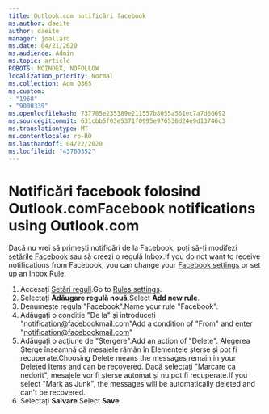 ```yaml
---
title: Outlook.com notificări facebook
ms.author: daeite
author: daeite
manager: joallard
ms.date: 04/21/2020
ms.audience: Admin
ms.topic: article
ROBOTS: NOINDEX, NOFOLLOW
localization_priority: Normal
ms.collection: Adm_O365
ms.custom:
- "1968"
- "9000339"
ms.openlocfilehash: 737785e235389e211557b8055a561ec7a7d66692
ms.sourcegitcommit: 631cbb5f03e5371f0995e976536d24e9d13746c3
ms.translationtype: MT
ms.contentlocale: ro-RO
ms.lasthandoff: 04/22/2020
ms.locfileid: "43760352"
---
```

# <a name="facebook-notifications-using-outlookcom"></a><span data-ttu-id="ffa7c-102">Notificări facebook folosind Outlook.com</span><span class="sxs-lookup"><span data-stu-id="ffa7c-102">Facebook notifications using Outlook.com</span></span>

<span data-ttu-id="ffa7c-103">Dacă nu vrei să primești notificări de la Facebook, poți să-ți modifezi [setările Facebook](https://aka.ms/facebook-notifications-settings) sau să creezi o regulă Inbox.</span><span class="sxs-lookup"><span data-stu-id="ffa7c-103">If you do not want to receive notifications from Facebook, you can change your [Facebook settings](https://aka.ms/facebook-notifications-settings) or set up an Inbox Rule.</span></span>

1. <span data-ttu-id="ffa7c-104">Accesați [Setări reguli](https://outlook.live.com/mail/options/mail/rules/inboxRules).</span><span class="sxs-lookup"><span data-stu-id="ffa7c-104">Go to [Rules settings](https://outlook.live.com/mail/options/mail/rules/inboxRules).</span></span>
1. <span data-ttu-id="ffa7c-105">Selectați **Adăugare regulă nouă**.</span><span class="sxs-lookup"><span data-stu-id="ffa7c-105">Select **Add new rule**.</span></span>
1. <span data-ttu-id="ffa7c-106">Denumește regula "Facebook".</span><span class="sxs-lookup"><span data-stu-id="ffa7c-106">Name your rule "Facebook".</span></span>
1. <span data-ttu-id="ffa7c-107">Adăugați o condiție "De la" și introduceți "notification@facebookmail.com"</span><span class="sxs-lookup"><span data-stu-id="ffa7c-107">Add a condition of "From" and enter "notification@facebookmail.com"</span></span>
1. <span data-ttu-id="ffa7c-108">Adăugați o acțiune de "Ștergere".</span><span class="sxs-lookup"><span data-stu-id="ffa7c-108">Add an action of "Delete".</span></span> <span data-ttu-id="ffa7c-109">Alegerea Șterge înseamnă că mesajele rămân în Elementele șterse și pot fi recuperate.</span><span class="sxs-lookup"><span data-stu-id="ffa7c-109">Choosing Delete means the messages remain in your Deleted Items and can be recovered.</span></span> <span data-ttu-id="ffa7c-110">Dacă selectați "Marcare ca nedorit", mesajele vor fi șterse automat și nu pot fi recuperate.</span><span class="sxs-lookup"><span data-stu-id="ffa7c-110">If you select "Mark as Junk", the messages will be automatically deleted and can't be recovered.</span></span>
1. <span data-ttu-id="ffa7c-111">Selectați **Salvare**.</span><span class="sxs-lookup"><span data-stu-id="ffa7c-111">Select **Save**.</span></span>